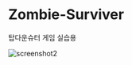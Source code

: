 # Zombie-Surviver
탑다운슈터 게임 실습용

![screenshot2](https://github.com/qkrgudals/Zombie-Suriver/assets/70942862/875a12e9-59cf-4cb3-a950-04217573d02e)
